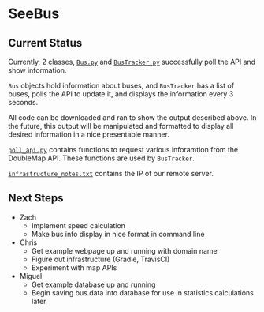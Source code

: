 # SeeBus

## Current Status
Currently, 2 classes, [`Bus.py`](Bus.py) and [`BusTracker.py`](BusTracker.py) successfully poll the API and show information.

`Bus` objects hold information about buses, and `BusTracker` has a list of buses, polls the API to update it, and
displays the information every 3 seconds.

All code can be downloaded and ran to show the output described above. In the future, this output will be manipulated
and formatted to display all desired information in a nice presentable manner.

[`poll_api.py`](poll_api.py) contains functions to request various inforamtion from the DoubleMap API. These functions
are used by `BusTracker`.

[`infrastructure_notes.txt`](infrastructure_notes.txt) contains the IP of our remote server.

## Next Steps
* Zach
  * Implement speed calculation
  * Make bus info display in nice format in command line
* Chris
  * Get example webpage up and running with domain name
  * Figure out infrastructure (Gradle, TravisCI)
  * Experiment with map APIs
* Miguel
  * Get example database up and running
  * Begin saving bus data into database for use in statistics calculations later
